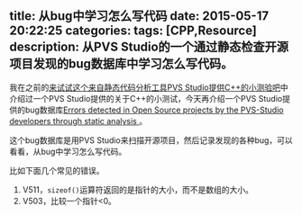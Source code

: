 title: 从bug中学习怎么写代码
date: 2015-05-17 20:22:25
categories:
tags: [CPP,Resource]
description: 从PVS Studio的一个通过静态检查开源项目发现的bug数据库中学习怎么写代码。
---
我在之前的[来试试这个来自静态代码分析工具PVS Studio提供C++的小测验吧](/2014/12/22/cpp-quiz-from-pvs-studio/)中介绍过一个PVS Studio提供的关于C++的小测试，今天再介绍一个PVS Studio提供的bug数据库[Errors detected in Open Source projects by the PVS-Studio developers through static analysis ](http://www.viva64.com/en/examples/)。

这个bug数据库是用PVS Studio来扫描开源项目，然后记录发现的各种bug，可以看看，从bug中学习怎么写代码。

比如下面几个常见的错误。

1. V511，`sizeof()`运算符返回的是指针的大小，而不是数组的大小。  
1. V503，比较一个指针<0。